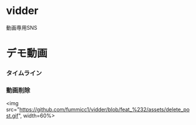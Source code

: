 # vidder

動画専用SNS

# デモ動画
### タイムライン

### 動画削除
<img src="https://github.com/fummicc1/vidder/blob/feat_%232/assets/delete_post.gif", width=60%>
